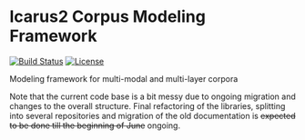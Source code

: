 # Icarus2 Corpus Modeling Framework

[![Build Status](https://travis-ci.org/ICARUS-tooling/icarus2-modeling-framework.png)](https://travis-ci.org/ICARUS-tooling/icarus2-modeling-framework)
[![License](https://img.shields.io/badge/License-Apache%202.0-yellowgreen.svg)](https://github.com/ICARUS-tooling/icarus2-modeling-framework/blob/master/LICENSE)

Modeling framework for multi-modal and multi-layer corpora

Note that the current code base is a bit messy due to ongoing migration and changes to the overall structure.
Final refactoring of the libraries, splitting into several repositories and migration of the old documentation is ~~expected to be done till the beginning of June~~ ongoing.
